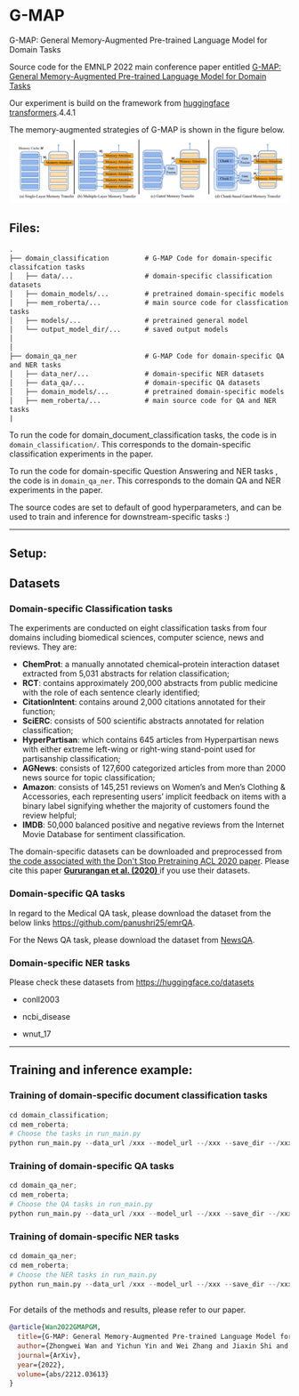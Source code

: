 

# G-MAP

G-MAP: General Memory-Augmented Pre-trained Language Model for Domain Tasks



Source code for the EMNLP 2022 main conference paper entitled [G-MAP: General Memory-Augmented Pre-trained Language Model for Domain Tasks](https://arxiv.org/pdf/2212.03613.pdf)

Our experiment is build on the framework from [huggingface transformers](https://github.com/huggingface/transformers).4.4.1

The memory-augmented strategies of G-MAP is shown in the figure below. ![image info](./G-MAP.png)


## Files:
    .
    ├── domain_classification         # G-MAP Code for domain-specific classifcation tasks
    │   ├── data/...                  # domain-specific classification datasets
    │   ├── domain_models/...         # pretrained domain-specific models
    │   ├── mem_roberta/...           # main source code for classfication tasks
    │   ├── models/...                # pretrained general model
    │   └── output_model_dir/...      # saved output models 
    │          
    │
    ├── domain_qa_ner                 # G-MAP Code for domain-specific QA and NER tasks
    │   ├── data_ner/...              # domain-specific NER datasets
    │   ├── data_qa/...               # domain-specific QA datasets
    │   ├── domain_models/...         # pretrained domain-specific models    
    │   ├── mem_roberta/...           # main source code for QA and NER tasks
    |


To run the code for domain_document_classification tasks, the code is in ``domain_classification/``. This corresponds to the domain-specific classification experiments in the paper. 

To run the code for domain-specific Question Answering and NER tasks ,  the code is in ``domain_qa_ner``. This corresponds to the domain QA and NER experiments in the paper. 

The source codes are set to default of good hyperparameters, and can be used to train and inference for downstream-specific tasks :) 

-----------------------------------------------------
## Setup:

## Datasets

### Domain-specific Classification tasks

The experiments are conducted on eight classification tasks from four domains including biomedical sciences, computer science, news and reviews. They are: 
* **ChemProt**: a manually annotated chemical–protein interaction dataset extracted from 5,031 abstracts for relation classification;
* **RCT**: contains approximately 200,000 abstracts from public medicine with the role of each sentence clearly identified;
* **CitationIntent**: contains around 2,000 citations annotated for their function;
* **SciERC**: consists of 500 scientific abstracts annotated for relation classification; 
* **HyperPartisan**: which contains 645 articles from Hyperpartisan news with either extreme left-wing or right-wing stand-point used for partisanship classification;
* **AGNews**: consists of 127,600 categorized articles from more than 2000 news source for topic classification;
* **Amazon**:  consists of 145,251 reviews on Women’s and Men’s Clothing & Accessories, each representing users’ implicit feedback on items with a binary label signifying whether the majority of customers found the review helpful; 
* **IMDB**:  50,000 balanced positive and negative reviews from the Internet Movie Database for sentiment classification.

The domain-specific datasets can be downloaded and preprocessed from [the code associated with the Don't Stop Pretraining ACL 2020 paper](https://github.com/allenai/dont-stop-pretraining). Please cite this paper [**Gururangan et al. (2020)** ](https://arxiv.org/abs/2004.10964) if you use their datasets.

### Domain-specific QA tasks

In regard to the Medical QA task, please download the dataset from the below links https://github.com/panushri25/emrQA.

For the News QA task, please download the dataset from [NewsQA](https://drive.google.com/file/d/1TZCOm6lGKaz4fm_QaCrZladN-7YJkjt2/view?usp=sharing).

### Domain-specific NER tasks

Please check these datasets from https://huggingface.co/datasets

- conll2003

- ncbi_disease

- wnut_17

-----------------------------------------------------
## Training and inference example:

### Training of domain-specific document classification tasks

```python
cd domain_classification;
cd mem_roberta;
# Choose the tasks in run_main.py
python run_main.py --data_url /xxx --model_url --/xxx --save_dir --/xxx
```

### Training of domain-specific QA tasks

```python
cd domain_qa_ner;
cd mem_roberta;
# Choose the QA tasks in run_main.py
python run_main.py --data_url /xxx --model_url --/xxx --save_dir --/xxx

```

### Training of domain-specific NER tasks

```python
cd domain_qa_ner;
cd mem_roberta;
# Choose the NER tasks in run_main.py
python run_main.py --data_url /xxx --model_url --/xxx --save_dir --/xxx

```

## 

For details of the methods and results, please refer to our paper. 

```bibtex
@article{Wan2022GMAPGM,
  title={G-MAP: General Memory-Augmented Pre-trained Language Model for Domain Tasks},
  author={Zhongwei Wan and Yichun Yin and Wei Zhang and Jiaxin Shi and Lifeng Shang and Guangyong Chen and Xin Jiang and Qun Liu},
  journal={ArXiv},
  year={2022},
  volume={abs/2212.03613}
}
```
